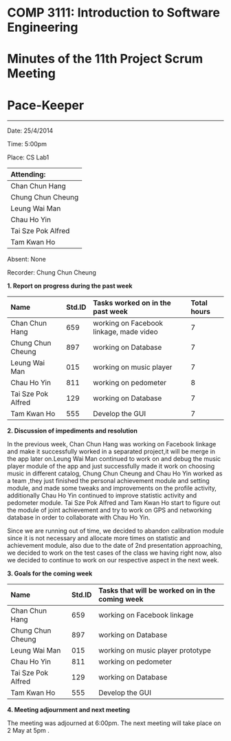# COMP 3111: Introduction to Software Engineering #
# Minutes of the 11th Project Scrum Meeting #

# Pace-Keeper #

---


Date: 25/4/2014

Time: 5:00pm

Place: CS Lab1

| **Attending:** |
|:---------------|
|Chan Chun Hang  |
|Chung Chun Cheung|
|Leung Wai Man   |
|Chau Ho Yin     |
|Tai Sze Pok Alfred|
|Tam Kwan Ho     |

Absent: None


Recorder: Chung Chun Cheung


**1. Report on progress during the past week**


| **Name** | **Std.ID** | **Tasks worked on in the past week**| **Total hours** |
|:---------|:-----------|:------------------------------------|:----------------|
|Chan Chun Hang|659         |working on Facebook linkage, made video |7                |
|Chung Chun Cheung|897         |working on Database                  |7                |
|Leung Wai Man|015         |working on music player              |7                |
|Chau Ho Yin|811         |working on pedometer                 |8                |
|Tai Sze Pok Alfred|129         |working on Database                  |7                |
|Tam Kwan Ho|555         |Develop the GUI                      |7                |


**2. Discussion of impediments and resolution**

In the previous week, Chan Chun Hang was working on Facebook linkage and make it successfully worked in a separated project,it will be merge in the app later on.Leung Wai Man continued to work on and debug the music player module of the app and just successfully made it work on choosing music in different catalog, Chung Chun Cheung and Chau Ho Yin worked as a team ,they just finished the personal achievement module and setting module, and made some tweaks and improvements on the profile activity, additionally Chau Ho Yin continued to improve statistic activity and pedometer module. Tai Sze Pok Alfred and Tam Kwan Ho start to figure out the module of joint achievement and try to work on GPS and networking database in order to collaborate with Chau Ho Yin.

Since we are running out of time, we decided to abandon calibration module since it is not necessary and allocate more times on statistic and achievement module, also due to the date of 2nd presentation approaching, we decided to work on the test cases of the class we having right now, also we decided to continue to work on our respective aspect in the next week.


**3. Goals for the coming week**

| **Name** | **Std.ID** | **Tasks that will be worked on in the coming week** |
|:---------|:-----------|:----------------------------------------------------|
|Chan Chun Hang|659         |working on Facebook linkage                          |
|Chung Chun Cheung|897         |working on Database                                  |
|Leung Wai Man|015         |working on music player prototype                    |
|Chau Ho Yin|811         |working on pedometer                                 |
|Tai Sze Pok Alfred|129         |working on Database                                  |
|Tam Kwan Ho|555         |Develop the GUI                                      |

**4. Meeting adjournment and next meeting**

The meeting was adjourned at 6:00pm. The next meeting will take place on 2 May at 5pm .